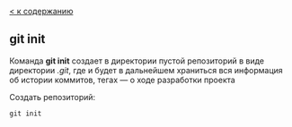 [< к содержанию](./readme.md)

## git init

Команда **git init** создает в директории пустой репозиторий в виде директории *.git*, где и будет в дальнейшем храниться вся информация об истории коммитов, тегах — о ходе разработки проекта

Создать репозиторий:

``` bash=
git init
```

